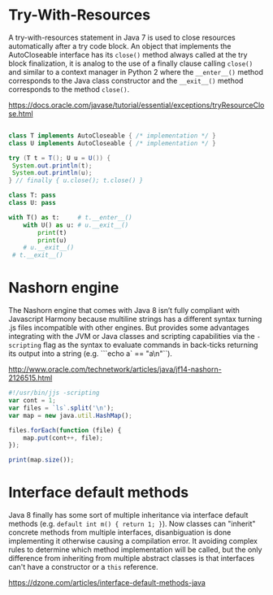 Try-With-Resources
==================

A try-with-resources statement in Java 7 is used to close resources automatically after a try code block. An object that implements the AutoCloseable interface has its `close()` method always called at the try block finalization, it is analog to the use of a finally clause calling `close()` and similar to a context manager in Python 2 where the `__enter__()` method corresponds to the Java class constructor and the `__exit__()` method corresponds to the method `close()`.

https://docs.oracle.com/javase/tutorial/essential/exceptions/tryResourceClose.html

```java

class T implements AutoCloseable { /* implementation */ }
class U implements AutoCloseable { /* implementation */ }

try (T t = T(); U u = U()) {
 System.out.println(t);
 System.out.println(u);
} // finally { u.close(); t.close() }
```

```python
class T: pass
class U: pass

with T() as t:     # t.__enter__()
    with U() as u: # u.__exit__()
        print(t)
        print(u)
    # u.__exit__()
 # t.__exit__()
```

Nashorn engine
==============

The Nashorn engine that comes with Java 8 isn’t fully compliant with Javascript Harmony because multiline strings has a different syntax turning .js files incompatible with other engines. But provides some advantages integrating with the JVM or Java classes and scripting capabilities via the `-scripting` flag as the syntax to evaluate commands in back-ticks returning its output into a string (e.g. ```echo a` == "a\n"``).

http://www.oracle.com/technetwork/articles/java/jf14-nashorn-2126515.html

```javascript
#!/usr/bin/jjs -scripting
var cont = 1;
var files = `ls`.split('\n');
var map = new java.util.HashMap();

files.forEach(function (file) {
    map.put(cont++, file);
});

print(map.size());
```

Interface default methods
=========================

Java 8 finally has some sort of multiple inheritance via interface default methods (e.g. `default int m() { return 1; }`). Now classes can "inherit" concrete methods from multiple interfaces, disanbiguation is done implementing it otherwise causing a compilation error. It avoiding complex rules to determine which method implementation will be called, but the only difference from inheriting from multiple abstract classes is that interfaces can't have a constructor or a `this` reference.

https://dzone.com/articles/interface-default-methods-java
